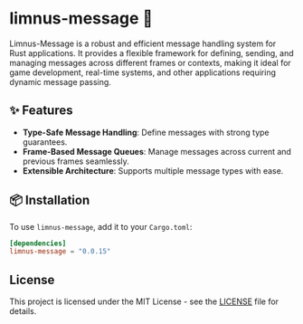 # limnus-message 🧱

Limnus-Message is a robust and efficient message handling system for Rust applications. It provides a flexible
framework for defining, sending, and managing messages across different frames or contexts, making it ideal for 
game development, real-time systems, and other applications requiring dynamic message passing.

## ✨ Features

- **Type-Safe Message Handling**: Define messages with strong type guarantees.
- **Frame-Based Message Queues**: Manage messages across current and previous frames seamlessly.
- **Extensible Architecture**: Supports multiple message types with ease.

## 📦 Installation

To use `limnus-message`, add it to your `Cargo.toml`:

```toml
[dependencies]
limnus-message = "0.0.15"
```

## License

This project is licensed under the MIT License - see the [LICENSE](LICENSE) file for details.
